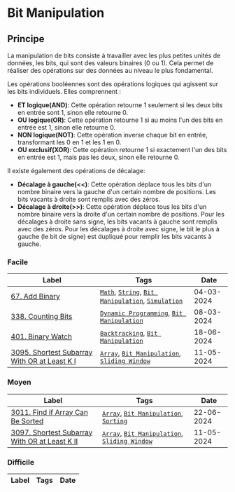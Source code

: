 # Bit Manipulation

## Principe

La manipulation de bits consiste à travailler avec les plus petites unités de données, les bits, qui sont des valeurs binaires (0 ou 1). Cela permet de réaliser des opérations sur des données au niveau le plus fondamental.

Les opérations booléennes sont des opérations logiques qui agissent sur les bits individuels. Elles comprennent :

- **ET logique(AND)**: Cette opération retourne 1 seulement si les deux bits en entrée sont 1, sinon elle retourne 0.
- **OU logique(OR)**: Cette opération retourne 1 si au moins l'un des bits en entrée est 1, sinon elle retourne 0.
- **NON logique(NOT)**: Cette opération inverse chaque bit en entrée, transformant les 0 en 1 et les 1 en 0.
- **OU exclusif(XOR)**: Cette opération retourne 1 si exactement l'un des bits en entrée est 1, mais pas les deux, sinon elle retourne 0.

Il existe également des opérations de décalage:

- **Décalage à gauche(<<)**: Cette opération déplace tous les bits d'un nombre binaire vers la gauche d'un certain nombre de positions. Les bits vacants à droite sont remplis avec des zéros.
- **Décalage à droite(>>)**: Cette opération déplace tous les bits d'un nombre binaire vers la droite d'un certain nombre de positions. Pour les décalages à droite sans signe, les bits vacants à gauche sont remplis avec des zéros. Pour les décalages à droite avec signe, le bit le plus à gauche (le bit de signe) est dupliqué pour remplir les bits vacants à gauche.

### Facile

| Label                                                                                                                     | Tags                                                                                                                       | Date       |
| ------------------------------------------------------------------------------------------------------------------------- | -------------------------------------------------------------------------------------------------------------------------- | ---------- |
| [67. Add Binary](../Probleme/0067.%20Add%20Binary/)                                                                       | [`Math`](./math.md), [`String`](./string.md), [`Bit Manipulation`](./bit_manipulation.md), [`Simulation`](./simulation.md) | 04-03-2024 |
| [338. Counting Bits](../Probleme/0338.%20Counting%20Bits/)                                                                | [`Dynamic Programming`](./dp.md), [`Bit Manipulation`](./bit_manipulation.md)                                              | 08-03-2024 |
| [401. Binary Watch](../Probleme/0401.%20Binary%20Watch/)                                                                  | [`Backtracking`](./backtracking.md), [`Bit Manipulation`](./bit_manipulation.md)                                           | 18-06-2024 |
| [3095. Shortest Subarray With OR at Least K I](../Probleme/3095.%20Shortest%20Subarray%20With%20OR%20at%20Least%20K%20I/) | [`Array`](./array.md), [`Bit Manipulation`](./bit_manipulation.md), [`Sliding Window`](./sliding_window.md)                | 11-05-2024 |

### Moyen

| Label                                                                                                                       | Tags                                                                                                        | Date       |
| --------------------------------------------------------------------------------------------------------------------------- | ----------------------------------------------------------------------------------------------------------- | ---------- |
| [3011. Find if Array Can Be Sorted](../Probleme/3011.%20Find%20if%20Array%20Can%20Be%20Sorted/)                             | [`Array`](./array.md), [`Bit Manipulation`](./bit_manipulation.md), [`Sorting`](./sorting.md)               | 22-06-2024 |
| [3097. Shortest Subarray With OR at Least K II](../Probleme/3097.%20Shortest%20Subarray%20With%20OR%20at%20Least%20K%20II/) | [`Array`](./array.md), [`Bit Manipulation`](./bit_manipulation.md), [`Sliding Window`](./sliding_window.md) | 11-05-2024 |

### Difficile

| Label | Tags | Date |
| ----- | ---- | ---- |
